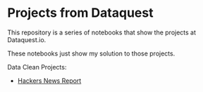 # Projects from Dataquest
This repository is a series of notebooks that show the projects at Dataquest.io.

These notebooks just show my solution to those projects.

Data Clean Projects: 
* [Hackers News Report](https://github.com/alvaro-alvarez-glez/projects/blob/master/Hackers%20News%20Project.ipynb)
